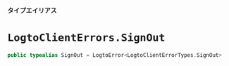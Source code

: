 **タイプエイリアス**

# `LogtoClientErrors.SignOut`

```swift
public typealias SignOut = LogtoError<LogtoClientErrorTypes.SignOut>
```